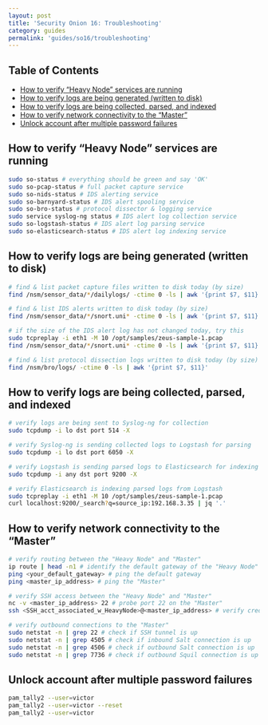 ```yaml
---
layout: post
title: 'Security Onion 16: Troubleshooting'
category: guides
permalink: 'guides/so16/troubleshooting'
---
```


## Table of Contents
* [How to verify “Heavy Node” services are running](#how-to-verify-heavy-node-services-are-running) 
* [How to verify logs are being generated (written to disk)](#how-to-verify-logs-are-being-generated)
* [How to verify logs are being collected, parsed, and indexed](#how-to-verify-logs-are-being-collected-parsed-and-indexed)
* [How to verify network connectivity to the “Master”](#how-to-verify-network-connectivity-to-the-master)
* [Unlock account after multiple password failures](#unlock-account-after-multiple-password-failures)

## How to verify “Heavy Node” services are running
```bash
sudo so-status # everything should be green and say 'OK'
sudo so-pcap-status # full packet capture service
sudo so-nids-status # IDS alerting service
sudo so-barnyard-status # IDS alert spooling service
sudo so-bro-status # protocol dissector & logging service
sudo service syslog-ng status # IDS alert log collection service
sudo so-logstash-status # IDS alert log parsing service
sudo so-elasticsearch-status # IDS alert log indexing service
```

## How to verify logs are being generated (written to disk)
```bash
# find & list packet capture files written to disk today (by size)
find /nsm/sensor_data/*/dailylogs/ -ctime 0 -ls | awk '{print $7, $11}'

# find & list IDS alerts written to disk today (by size)
find /nsm/sensor_data/*/snort.uni* -ctime 0 -ls | awk '{print $7, $11}'

# if the size of the IDS alert log has not changed today, try this
sudo tcpreplay -i eth1 -M 10 /opt/samples/zeus-sample-1.pcap
find /nsm/sensor_data/*/snort.uni* -ctime 0 -ls | awk '{print $7, $11}'

# find & list protocol dissection logs written to disk today (by size)
find /nsm/bro/logs/ -ctime 0 -ls | awk '{print $7, $11}'
```

## How to verify logs are being collected, parsed, and indexed
```bash
# verify logs are being sent to Syslog-ng for collection
sudo tcpdump -i lo dst port 514 -X 

# verify Syslog-ng is sending collected logs to Logstash for parsing
sudo tcpdump -i lo dst port 6050 -X

# verify Logstash is sending parsed logs to Elasticsearch for indexing
sudo tcpdump -i any dst port 9200 -X

# verify Elasticsearch is indexing parsed logs from Logstash
sudo tcpreplay -i eth1 -M 10 /opt/samples/zeus-sample-1.pcap
curl localhost:9200/_search?q=source_ip:192.168.3.35 | jq '.' 
```

## How to verify network connectivity to the “Master”
```bash
# verify routing between the "Heavy Node" and "Master"
ip route | head -n1 # identify the default gateway of the "Heavy Node"
ping <your_default_gateway> # ping the default gateway
ping <master_ip_address> # ping the "Master" 

# verify SSH access between the "Heavy Node" and "Master"
nc -v <master_ip_address> 22 # probe port 22 on the "Master" 
ssh <SSH_acct_associated_w_HeavyNode>@<master_ip_address> # verify creds

# verify outbound connections to the "Master"
sudo netstat -n | grep 22 # check if SSH tunnel is up
sudo netstat -n | grep 4505 # check if inbound Salt connection is up
sudo netstat -n | grep 4506 # check if outbound Salt connection is up
sudo netstat -n | grep 7736 # check if outbound Squil connection is up
```

## Unlock account after multiple password failures
```bash
pam_tally2 --user=victor
pam_tally2 --user=victor --reset
pam_tally2 --user=victor
```
